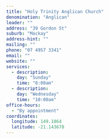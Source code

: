 ```yaml
---
title: "Holy Trinity Anglican Church"
denomination: "Anglican"
leader: ""
address: "39 Gordon St"
suburb: "Mackay"
address-hint: ""
mailing: ""
phone: "07 4957 3341"
email: ""
website: ""
services:
  - description: 
    day: "Sunday"
    time: "8:00am"
  - description: 
    day: "Wednesday"
    time: "10:00am"
office-hours:
  - "By appointment"
coordinates: 
  longitude: 149.1864
  latitude: -21.143678
---
```


